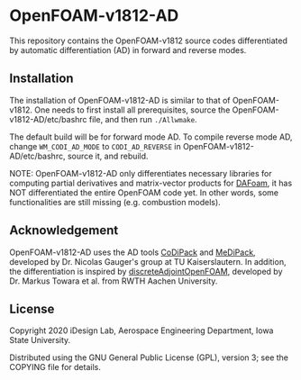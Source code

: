 OpenFOAM-v1812-AD
=================

This repository contains the OpenFOAM-v1812 source codes differentiated by automatic differentiation (AD) in forward and reverse modes.

Installation
------------

The installation of OpenFOAM-v1812-AD is similar to that of OpenFOAM-v1812. One needs to first install all prerequisites, source the OpenFOAM-v1812-AD/etc/bashrc file, and then run `./Allwmake`.

The default build will be for forward mode AD. To compile reverse mode AD, change `WM_CODI_AD_MODE` to `CODI_AD_REVERSE` in OpenFOAM-v1812-AD/etc/bashrc, source it, and rebuild.

NOTE: OpenFOAM-v1812-AD only differentiates necessary libraries for computing partial derivatives and matrix-vector products for [DAFoam](https://dafoam.github.io), it has NOT differentiated the entire OpenFOAM code yet. In other words, some functionalities are still missing (e.g. combustion models).

Acknowledgement
---------------

OpenFOAM-v1812-AD uses the AD tools [CoDiPack](https://github.com/scicompkl/codipack) and [MeDiPack](https://github.com/scicompkl/medipack), developed by Dr. Nicolas Gauger's group at TU Kaiserslautern. In addition, the differentiation is inspired by [discreteAdjointOpenFOAM](https://www.stce.rwth-aachen.de/research/software/discreteadjointopenfoam), developed by Dr. Markus Towara et al. from RWTH Aachen University.

License
-------

Copyright 2020 iDesign Lab, Aerospace Engineering Department, Iowa State University.

Distributed using the GNU General Public License (GPL), version 3; see the COPYING file for details.
